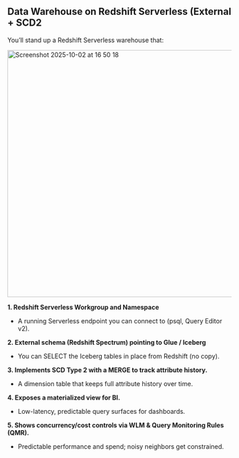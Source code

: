 ## Data Warehouse on Redshift Serverless (External + SCD2

You’ll stand up a Redshift Serverless warehouse that: 

<img width="979" height="555" alt="Screenshot 2025-10-02 at 16 50 18" src="https://github.com/user-attachments/assets/d688e424-7b4c-4745-ba2e-f200e358b527" />


**1. Redshift Serverless Workgroup and Namespace** 
- A running Serverless endpoint you can connect to (psql, Query Editor v2). 

**2. External schema (Redshift Spectrum) pointing to Glue / Iceberg** 
- You can SELECT the Iceberg tables in place from Redshift (no copy). 

**3. Implements SCD Type 2 with a MERGE to track attribute history.** 
- A dimension table that keeps full attribute history over time. 

**4. Exposes a materialized view for BI.** 
- Low-latency, predictable query surfaces for dashboards. 

**5. Shows concurrency/cost controls via WLM & Query Monitoring Rules (QMR).** 
- Predictable performance and spend; noisy neighbors get constrained.
